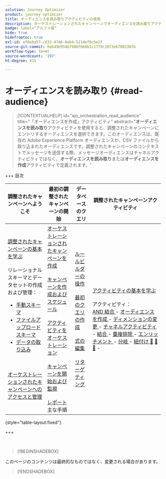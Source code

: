 ```yaml
---
solution: Journey Optimizer
product: journey optimizer
title: オーディエンスを読み取りアクティビティの使用
description: オーケストレーションされたキャンペーンでオーディエンスを読み取りアクティビティを使用する方法を説明します
badge: label="アルファ版"
hide: true
hidefromtoc: true
exl-id: ef8eba57-cd33-4746-8eb4-5214ef9cbe2f
source-git-commit: 6eb49e954b7906f668b1c1779c16f3e67003307b
workflow-type: tm+mt
source-wordcount: '197'
ht-degree: 41%

---
```


# オーディエンスを読み取り {#read-audience}


>[!CONTEXTUALHELP]
>id="ajo_orchestration_read_audience"
>title="「オーディエンスを作成」アクティビティ"
>abstract="**オーディエンスを読み取り**&#x200B;アクティビティを使用すると、調整されたキャンペーンにエントリするオーディエンスを選択できます。このオーディエンスは、既存の Adobe Experience Platform オーディエンスか、CSV ファイルから取り込まれたオーディエンスです。調整されたキャンペーンのコンテキストでメッセージを送信する際、メッセージオーディエンスはチャネルアクティビティではなく、**オーディエンスを読み取り**&#x200B;または&#x200B;**オーディエンスを作成**&#x200B;アクティビティで定義されます。"


+++ 目次

| 調整されたキャンペーンへようこそ | 最初の調整されたキャンペーンの開始 | データベースのクエリ | 調整されたキャンペーンアクティビティ |
|---|---|---|---|
| [ 調整されたキャンペーンの基本を学ぶ ](../gs-orchestrated-campaigns.md)<br/><br/> リレーショナルスキーマとデータセットの作成および管理：</br> <ul><li>[ 手動スキーマ ](../manual-schema.md)</li><li>[ ファイルアップロードスキーマ ](../file-upload-schema.md)</li><li>[ データの取り込み ](../ingest-data.md)</li></ul><br/><br/>[ オーケストレーションされたキャンペーンへのアクセスと管理 ](../access-manage-orchestrated-campaigns.md) | [ オーケストレーションされたキャンペーンを作成 ](../gs-campaign-creation.md)<br/><br/>[ キャンペーンを作成およびスケジュール ](../create-orchestrated-campaign.md)<br/><br/>[ アクティビティをオーケストレーション ](../orchestrate-activities.md)<br/><br/>[ キャンペーンを開始および監視 ](../start-monitor-campaigns.md)<br/><br/>[ レポート ](../reporting-campaigns.md) 主な手順 | [ ルールビルダーの操作 ](../orchestrated-rule-builder.md)<br/><br/>[ 最初のクエリの作成 ](../build-query.md)<br/><br/>[ 式の編集 ](../edit-expressions.md)<br/><br/>[ リターゲティング ](../retarget.md) | [ アクティビティの基本を学ぶ ](about-activities.md)<br/><br/> アクティビティ：<br/>[AND 結合 ](and-join.md) - [ オーディエンスを作成 ](build-audience.md) - [ ディメンションの変更 ](change-dimension.md) - [ チャネルアクティビティ ](channels.md) - [ 結合 ](combine.md) - [ 重複排除 ](deduplication.md) - [ エンリッチメント ](enrichment.md) - [ 分岐 ](fork.md) - [ 紐付け ](reconciliation.md) [&#128279;](save-audience.md) [&#128279;](split.md) [&#128279;](wait.md) - |

{style="table-layout:fixed"}

+++

<br/>

>[!BEGINSHADEBOX]

このページのコンテンツは最終的なものではなく、変更される場合があります。

>[!ENDSHADEBOX]

